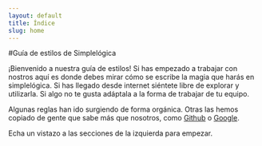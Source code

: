 ```yaml
---
layout: default
title: Índice
slug: home
---
```


#Guía de estilos de Simplelógica

¡Bienvenido a nuestra guía de estilos! Si has empezado a trabajar con nostros aquí es donde debes mirar
cómo se escribe la magia que harás en simplelógica. Si has llegado desde internet siéntete libre de
explorar y utilizarla. Si algo no te gusta adáptala a la forma de trabajar de tu equipo.

Algunas reglas han ido surgiendo de forma orgánica. Otras las hemos copiado de gente que sabe más que nosotros, como
[Github](https://github.com/styleguide) o [Google](http://google-styleguide.googlecode.com/svn/trunk/htmlcssguide.xml).

Echa un vistazo a las secciones de la izquierda para empezar.

